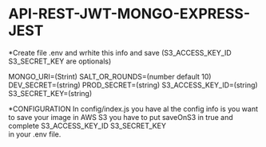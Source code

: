 # API-REST-JWT-MONGO-EXPRESS-JEST

*Create file .env and wrhite this info and save (S3_ACCESS_KEY_ID S3_SECRET_KEY are optionals)

MONGO_URI=(Strint)
SALT_OR_ROUNDS=(number default 10)
DEV_SECRET=(string)
PROD_SECRET=(string)
S3_ACCESS_KEY_ID=(string)
S3_SECRET_KEY=(string)

*CONFIGURATION
In config/index.js you have al the config info is you want to save your image in AWS S3 you have to put saveOnS3 in true and complete S3_ACCESS_KEY_ID S3_SECRET_KEY  
in your .env file.
